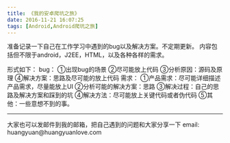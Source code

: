 ```yaml
---
title: 《我的安卓爬坑之旅》
date: 2016-11-21 16:07:25
tags: [Android,Android爬坑之旅]
---
```

准备记录一下自己在工作学习中遇到的bug以及解决方案。不定期更新。
内容包括但不限于android，J2EE，HTML，以及各种各样的需求。
<!-- more -->
形式如下：
bug：
①出现bug的场景
②尽可能放上代码
③分析原因：源码及原理
④解决方案：思路及尽可能的放上代码
需求：
①产品需求：尽可能详细描述产品需求，尽量能放上UI
②分析可能的解决方案：思路
③解决过程：自己的思路及解决方案和踩到的坑
④解决方法：尽可能放上关键代码或者伪代码
⑤其他：一些意想不到的事。
<hr>
大家也可以发邮件到我的邮箱，把自己遇到的问题和大家分享一下
email: huangyuan@huangyuanlove.com
